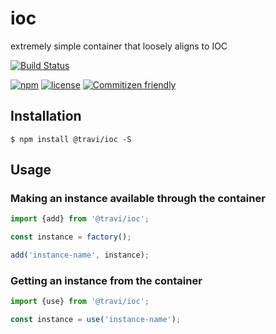 # ioc

extremely simple container that loosely aligns to IOC

[![Build Status](https://img.shields.io/travis/travi/ioc.svg?style=flat)](https://travis-ci.org/travi/ioc)

[![npm](https://img.shields.io/npm/v/@travi/ioc.svg?maxAge=2592000)](https://www.npmjs.com/package/@travi/ioc)
[![license](https://img.shields.io/github/license/travi/ioc.svg)](LICENSE)
[![Commitizen friendly](https://img.shields.io/badge/commitizen-friendly-brightgreen.svg)](http://commitizen.github.io/cz-cli/)


## Installation

```
$ npm install @travi/ioc -S
```

## Usage

### Making an instance available through the container

```js
import {add} from '@travi/ioc';

const instance = factory();

add('instance-name', instance);
```

### Getting an instance from the container

```js
import {use} from '@travi/ioc';

const instance = use('instance-name');
```
